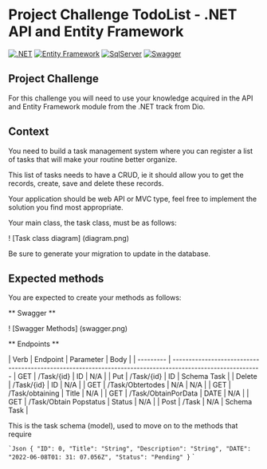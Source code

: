 # Project Challenge TodoList - .NET API and Entity Framework

[![.NET](https://img.shields.io/badge/.NET-7.0-512bd4.svg)](https://dotnet.microsoft.com/)
[![Entity Framework](https://img.shields.io/badge/Entity%20Framework-512BD4?logoColor=white)](https://docs.microsoft.com/en-us/ef/)
[![SqlServer](https://img.shields.io/badge/SqlServer-white.svg)](https://www.mysql.com/)
[![Swagger](https://img.shields.io/badge/Swagger-85EA2D?style=flat&logo=swagger&logoColor=black)](https://swagger.io/)
## Project Challenge
For this challenge you will need to use your knowledge acquired in the API and Entity Framework module from the .NET track from Dio.

## Context
You need to build a task management system where you can register a list of tasks that will make your routine better organize.

This list of tasks needs to have a CRUD, ie it should allow you to get the records, create, save and delete these records.

Your application should be web API or MVC type, feel free to implement the solution you find most appropriate.

Your main class, the task class, must be as follows:

! [Task class diagram] (diagram.png)

Be sure to generate your migration to update in the database.

## Expected methods
You are expected to create your methods as follows:


** Swagger **


! [Swagger Methods] (swagger.png)


** Endpoints **


| Verb | Endpoint | Parameter | Body |
| --------- | ----------------------------------------------------------------------------------------------------------
| GET | /Task/{id} | ID | N/A |
| Put | /Task/{id} | ID | Schema Task |
| Delete | /Task/{id} | ID | N/A |
| GET | /Task/Obtertodes | N/A | N/A |
| GET | /Task/obtaining | Title | N/A |
| GET | /Task/ObtainPorData | DATE | N/A |
| GET | /Task/Obtain Popstatus | Status | N/A |
| Post | /Task | N/A | Schema Task |

This is the task schema (model), used to move on to the methods that require

`` `Json
{
  "ID": 0,
  "Title": "String",
  "Description": "String",
  "DATE": "2022-06-08T01: 31: 07.056Z",
  "Status": "Pending"
}
`` `

